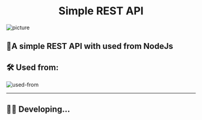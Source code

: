 <h1 align="center">Simple REST API</h1>

<img align="center" src="https://borzoyi.ir/static/github/images/repo-express-rest-api--rest-api-in-nodejs.png" alt="picture">

## 💎A simple **REST API** with used from **NodeJs**

## 🛠️ Used from:
<div align="left">
    <img src="https://borzoyi.ir/static/github/images/repo-express-rest-api--used-from.png" alt="used-from"/>
</div>

<hr>

## 🧑‍💻 Developing...
